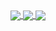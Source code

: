 <a href="https://github.com/anuraghazra/github-readme-stat">
  <img align="center" src="https://github-readme-stats.vercel.app/api?username=GamingLiamStudios&show_icons=true&theme=dark&count_private=true" />
  <img align="center" src="https://github-readme-stats.vercel.app/api/top-langs/?username=GamingLiamStudios&theme=dark&layout=compact" />
</a>


<a href="https://github.com/anuraghazra/github-readme-stats">
  <img align="center" src="https://github-readme-stats.vercel.app/api/wakatime?username=@GamingLiamStudios&theme=dark&layout=compact" />
</a>

<!--
**GamingLiamStudios/GamingLiamStudios** is a ✨ _special_ ✨ repository because its `README.md` (this file) appears on your GitHub profile.
